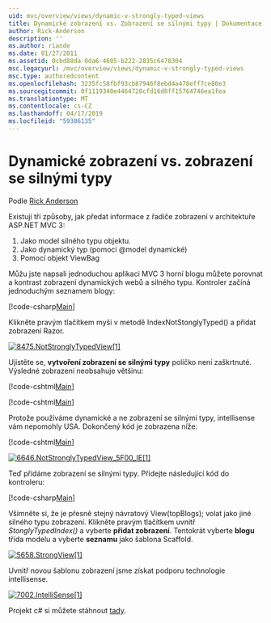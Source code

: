 ```yaml
---
uid: mvc/overview/views/dynamic-v-strongly-typed-views
title: Dynamické zobrazení vs. Zobrazení se silnými typy | Dokumentace Microsoftu
author: Rick-Anderson
description: ''
ms.author: riande
ms.date: 01/27/2011
ms.assetid: 0cbd88da-0da6-4605-b222-2835c6478304
msc.legacyurl: /mvc/overview/views/dynamic-v-strongly-typed-views
msc.type: authoredcontent
ms.openlocfilehash: 3235fc58fbf93cb87946f8ebd4a478eff7ce80e3
ms.sourcegitcommit: 0f1119340e4464720cfd16d0ff15764746ea1fea
ms.translationtype: MT
ms.contentlocale: cs-CZ
ms.lasthandoff: 04/17/2019
ms.locfileid: "59386135"
---
```

# <a name="dynamic-v-strongly-typed-views"></a>Dynamické zobrazení vs. zobrazení se silnými typy

Podle [Rick Anderson]((https://twitter.com/RickAndMSFT))

Existují tři způsoby, jak předat informace z řadiče zobrazení v architektuře ASP.NET MVC 3:

1. Jako model silného typu objektu.
2. Jako dynamický typ (pomocí @model dynamické)
3. Pomocí objekt ViewBag

Můžu jste napsali jednoduchou aplikaci MVC 3 horní blogu můžete porovnat a kontrast zobrazení dynamických webů a silného typu. Kontroler začíná jednoduchým seznamem blogy:

[!code-csharp[Main](dynamic-v-strongly-typed-views/samples/sample1.cs)]

Klikněte pravým tlačítkem myši v metodě IndexNotStonglyTyped() a přidat zobrazení Razor.

[![8475.NotStronglyTypedView[1]](dynamic-v-strongly-typed-views/_static/image2.png)](dynamic-v-strongly-typed-views/_static/image1.png)

Ujistěte se, **vytvoření zobrazení se silnými typy** políčko není zaškrtnuté. Výsledné zobrazení neobsahuje většinu:

[!code-cshtml[Main](dynamic-v-strongly-typed-views/samples/sample2.cshtml)]

[!code-cshtml[Main](dynamic-v-strongly-typed-views/samples/sample3.cshtml)]

Protože používáme dynamické a ne zobrazení se silnými typy, intellisense vám nepomohly USA. Dokončený kód je zobrazena níže:

[!code-cshtml[Main](dynamic-v-strongly-typed-views/samples/sample4.cshtml)]

[![6646.NotStronglyTypedView_5F00_IE[1]](dynamic-v-strongly-typed-views/_static/image4.png)](dynamic-v-strongly-typed-views/_static/image3.png)

Teď přidáme zobrazení se silnými typy. Přidejte následující kód do kontroleru:

[!code-csharp[Main](dynamic-v-strongly-typed-views/samples/sample5.cs)]


Všimněte si, že je přesně stejný návratový View(topBlogs); volat jako jiné silného typu zobrazení. Klikněte pravým tlačítkem uvnitř *StonglyTypedIndex()* a vyberte **přidat zobrazení**. Tentokrát vyberte **blogu** třída modelu a vyberte **seznamu** jako šablona Scaffold.

[![5658.StrongView[1]](dynamic-v-strongly-typed-views/_static/image6.png)](dynamic-v-strongly-typed-views/_static/image5.png)

Uvnitř novou šablonu zobrazení jsme získat podporu technologie intellisense.

[![7002.IntelliSense[1]](dynamic-v-strongly-typed-views/_static/image8.png)](dynamic-v-strongly-typed-views/_static/image7.png)

Projekt c# si můžete stáhnout [tady](https://blogs.msdn.com/cfs-file.ashx/__key/CommunityServer-Blogs-Components-WeblogFiles/00-00-01-11-73-SSMS/1817.Mvc3ViewDemo.zip).
